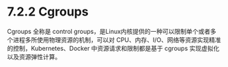 # 7.2.2 Cgroups

Cgroups 全称是 control groups，是Linux内核提供的一种可以限制单个或者多个进程多所使用物理资源的机制，可以对 CPU、内存、I/O、网络等资源实现精准的控制，Kubernetes、Docker 中资源请求和限制都是基于 cgroups 实现虚拟化以及资源弹性计算。
